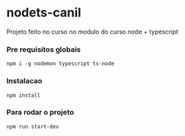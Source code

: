 # nodets-canil
Projeto feito no curso no modulo do curso node + typescript

### Pre requisitos globais
`npm i -g nodemon typescript ts-node`

### Instalacao
`npm install`

### Para rodar o projeto
`npm run start-dev`